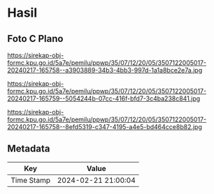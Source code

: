 # Hasil

## Foto C Plano

https://sirekap-obj-formc.kpu.go.id/5a7e/pemilu/ppwp/35/07/12/20/05/3507122005017-20240217-165758--a3903889-34b3-4bb3-997d-1a1a8bce2e7a.jpg

https://sirekap-obj-formc.kpu.go.id/5a7e/pemilu/ppwp/35/07/12/20/05/3507122005017-20240217-165759--5054244b-07cc-416f-bfd7-3c4ba238c841.jpg

https://sirekap-obj-formc.kpu.go.id/5a7e/pemilu/ppwp/35/07/12/20/05/3507122005017-20240217-165758--8efd5319-c347-4195-a4e5-bd464cce8b82.jpg


## Metadata

| Key        | Value               |
| ---------- | ------------------- |
| Time Stamp | 2024-02-21 21:00:04 |



